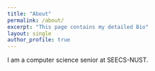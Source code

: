 ```yaml
---
title: "About"
permalink: /about/
excerpt: "This page contains my detailed Bio"
layout: single
author_profile: true
---
```


I am a computer science senior at SEECS-NUST.